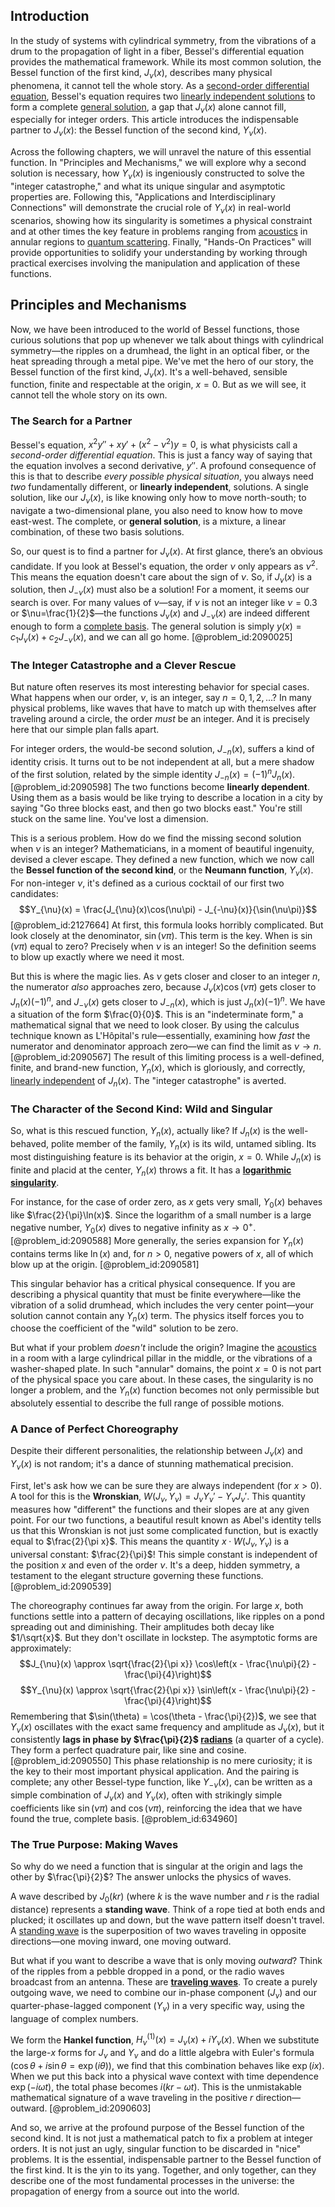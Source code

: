 ## Introduction
In the study of systems with cylindrical symmetry, from the vibrations of a drum to the propagation of light in a fiber, Bessel's differential equation provides the mathematical framework. While its most common solution, the Bessel function of the first kind, $J_{\nu}(x)$, describes many physical phenomena, it cannot tell the whole story. As a [second-order differential equation](@article_id:176234), Bessel's equation requires two [linearly independent solutions](@article_id:184947) to form a complete [general solution](@article_id:274512), a gap that $J_{\nu}(x)$ alone cannot fill, especially for integer orders. This article introduces the indispensable partner to $J_{\nu}(x)$: the Bessel function of the second kind, $Y_{\nu}(x)$.

Across the following chapters, we will unravel the nature of this essential function. In "Principles and Mechanisms," we will explore why a second solution is necessary, how $Y_{\nu}(x)$ is ingeniously constructed to solve the "integer catastrophe," and what its unique singular and asymptotic properties are. Following this, "Applications and Interdisciplinary Connections" will demonstrate the crucial role of $Y_{\nu}(x)$ in real-world scenarios, showing how its singularity is sometimes a physical constraint and at other times the key feature in problems ranging from [acoustics](@article_id:264841) in annular regions to [quantum scattering](@article_id:146959). Finally, "Hands-On Practices" will provide opportunities to solidify your understanding by working through practical exercises involving the manipulation and application of these functions.

## Principles and Mechanisms

Now, we have been introduced to the world of Bessel functions, those curious solutions that pop up whenever we talk about things with cylindrical symmetry—the ripples on a drumhead, the light in an optical fiber, or the heat spreading through a metal pipe. We've met the hero of our story, the Bessel function of the first kind, $J_{\nu}(x)$. It's a well-behaved, sensible function, finite and respectable at the origin, $x=0$. But as we will see, it cannot tell the whole story on its own.

### The Search for a Partner

Bessel's equation, $x^2 y'' + x y' + (x^2 - \nu^2) y = 0$, is what physicists call a *second-order differential equation*. This is just a fancy way of saying that the equation involves a second derivative, $y''$. A profound consequence of this is that to describe *every possible physical situation*, you always need *two* fundamentally different, or **linearly independent**, solutions. A single solution, like our $J_{\nu}(x)$, is like knowing only how to move north-south; to navigate a two-dimensional plane, you also need to know how to move east-west. The complete, or **general solution**, is a mixture, a linear combination, of these two basis solutions.

So, our quest is to find a partner for $J_{\nu}(x)$. At first glance, there’s an obvious candidate. If you look at Bessel's equation, the order $\nu$ only appears as $\nu^2$. This means the equation doesn't care about the sign of $\nu$. So, if $J_{\nu}(x)$ is a solution, then $J_{-\nu}(x)$ must also be a solution! For a moment, it seems our search is over. For many values of $\nu$—say, if $\nu$ is not an integer like $\nu=0.3$ or $\nu=\frac{1}{2}$—the functions $J_{\nu}(x)$ and $J_{-\nu}(x)$ are indeed different enough to form a [complete basis](@article_id:143414). The general solution is simply $y(x) = c_1 J_{\nu}(x) + c_2 J_{-\nu}(x)$, and we can all go home. [@problem_id:2090025]

### The Integer Catastrophe and a Clever Rescue

But nature often reserves its most interesting behavior for special cases. What happens when our order, $\nu$, is an integer, say $n=0, 1, 2, ...$? In many physical problems, like waves that have to match up with themselves after traveling around a circle, the order *must* be an integer. And it is precisely here that our simple plan falls apart.

For integer orders, the would-be second solution, $J_{-n}(x)$, suffers a kind of identity crisis. It turns out to be not independent at all, but a mere shadow of the first solution, related by the simple identity $J_{-n}(x) = (-1)^n J_n(x)$. [@problem_id:2090598] The two functions become **linearly dependent**. Using them as a basis would be like trying to describe a location in a city by saying "Go three blocks east, and then go two blocks east." You're still stuck on the same line. You've lost a dimension.

This is a serious problem. How do we find the missing second solution when $\nu$ is an integer? Mathematicians, in a moment of beautiful ingenuity, devised a clever escape. They defined a new function, which we now call the **Bessel function of the second kind**, or the **Neumann function**, $Y_\nu(x)$. For non-integer $\nu$, it's defined as a curious cocktail of our first two candidates:
$$Y_{\nu}(x) = \frac{J_{\nu}(x)\cos(\nu\pi) - J_{-\nu}(x)}{\sin(\nu\pi)}$$
[@problem_id:2127664] At first, this formula looks horribly complicated. But look closely at the denominator, $\sin(\nu\pi)$. This term is the key. When is $\sin(\nu\pi)$ equal to zero? Precisely when $\nu$ is an integer! So the definition seems to blow up exactly where we need it most.

But this is where the magic lies. As $\nu$ gets closer and closer to an integer $n$, the numerator *also* approaches zero, because $J_{\nu}(x)\cos(\nu\pi)$ gets closer to $J_n(x)(-1)^n$, and $J_{-\nu}(x)$ gets closer to $J_{-n}(x)$, which is just $J_n(x)(-1)^n$. We have a situation of the form $\frac{0}{0}$. This is an "indeterminate form," a mathematical signal that we need to look closer. By using the calculus technique known as L'Hôpital's rule—essentially, examining how *fast* the numerator and denominator approach zero—we can find the limit as $\nu \to n$. [@problem_id:2090567] The result of this limiting process is a well-defined, finite, and brand-new function, $Y_n(x)$, which is gloriously, and correctly, [linearly independent](@article_id:147713) of $J_n(x)$. The "integer catastrophe" is averted.

### The Character of the Second Kind: Wild and Singular

So, what is this rescued function, $Y_n(x)$, actually like? If $J_n(x)$ is the well-behaved, polite member of the family, $Y_n(x)$ is its wild, untamed sibling. Its most distinguishing feature is its behavior at the origin, $x=0$. While $J_n(x)$ is finite and placid at the center, $Y_n(x)$ throws a fit. It has a **[logarithmic singularity](@article_id:189943)**.

For instance, for the case of order zero, as $x$ gets very small, $Y_0(x)$ behaves like $\frac{2}{\pi}\ln(x)$. Since the logarithm of a small number is a large negative number, $Y_0(x)$ dives to negative infinity as $x \to 0^+$. [@problem_id:2090588] More generally, the series expansion for $Y_n(x)$ contains terms like $\ln(x)$ and, for $n>0$, negative powers of $x$, all of which blow up at the origin. [@problem_id:2090581]

This singular behavior has a critical physical consequence. If you are describing a physical quantity that must be finite everywhere—like the vibration of a solid drumhead, which includes the very center point—your solution cannot contain any $Y_n(x)$ term. The physics itself forces you to choose the coefficient of the "wild" solution to be zero.

But what if your problem *doesn't* include the origin? Imagine the [acoustics](@article_id:264841) in a room with a large cylindrical pillar in the middle, or the vibrations of a washer-shaped plate. In such "annular" domains, the point $x=0$ is not part of the physical space you care about. In these cases, the singularity is no longer a problem, and the $Y_n(x)$ function becomes not only permissible but absolutely essential to describe the full range of possible motions.

### A Dance of Perfect Choreography

Despite their different personalities, the relationship between $J_{\nu}(x)$ and $Y_{\nu}(x)$ is not random; it's a dance of stunning mathematical precision.

First, let's ask how we can be sure they are always independent (for $x > 0$). A tool for this is the **Wronskian**, $W(J_{\nu}, Y_{\nu}) = J_{\nu}Y_{\nu}' - Y_{\nu}J_{\nu}'$. This quantity measures how "different" the functions and their slopes are at any given point. For our two functions, a beautiful result known as Abel's identity tells us that this Wronskian is not just some complicated function, but is exactly equal to $\frac{2}{\pi x}$. This means the quantity $x \cdot W(J_{\nu}, Y_{\nu})$ is a universal constant: $\frac{2}{\pi}$! This simple constant is independent of the position $x$ and even of the order $\nu$. It's a deep, hidden symmetry, a testament to the elegant structure governing these functions. [@problem_id:2090539]

The choreography continues far away from the origin. For large $x$, both functions settle into a pattern of decaying oscillations, like ripples on a pond spreading out and diminishing. Their amplitudes both decay like $1/\sqrt{x}$. But they don't oscillate in lockstep. The asymptotic forms are approximately:
$$J_{\nu}(x) \approx \sqrt{\frac{2}{\pi x}} \cos\left(x - \frac{\nu\pi}{2} - \frac{\pi}{4}\right)$$
$$Y_{\nu}(x) \approx \sqrt{\frac{2}{\pi x}} \sin\left(x - \frac{\nu\pi}{2} - \frac{\pi}{4}\right)$$
Remembering that $\sin(\theta) = \cos(\theta - \frac{\pi}{2})$, we see that $Y_{\nu}(x)$ oscillates with the exact same frequency and amplitude as $J_{\nu}(x)$, but it consistently **lags in phase by $\frac{\pi}{2}$ [radians](@article_id:171199)** (a quarter of a cycle). They form a perfect quadrature pair, like sine and cosine. [@problem_id:2090550] This phase relationship is no mere curiosity; it is the key to their most important physical application. And the pairing is complete; any other Bessel-type function, like $Y_{-\nu}(x)$, can be written as a simple combination of $J_\nu(x)$ and $Y_\nu(x)$, often with strikingly simple coefficients like $\sin(\nu\pi)$ and $\cos(\nu\pi)$, reinforcing the idea that we have found the true, complete basis. [@problem_id:634960]

### The True Purpose: Making Waves

So why do we need a function that is singular at the origin and lags the other by $\frac{\pi}{2}$? The answer unlocks the physics of waves.

A wave described by $J_0(kr)$ (where $k$ is the wave number and $r$ is the radial distance) represents a **standing wave**. Think of a rope tied at both ends and plucked; it oscillates up and down, but the wave pattern itself doesn't travel. A [standing wave](@article_id:260715) is the superposition of two waves traveling in opposite directions—one moving inward, one moving outward.

But what if you want to describe a wave that is only moving *outward*? Think of the ripples from a pebble dropped in a pond, or the radio waves broadcast from an antenna. These are **[traveling waves](@article_id:184514)**. To create a purely outgoing wave, we need to combine our in-phase component ($J_\nu$) and our quarter-phase-lagged component ($Y_\nu$) in a very specific way, using the language of complex numbers.

We form the **Hankel function**, $H_{\nu}^{(1)}(x) = J_{\nu}(x) + iY_{\nu}(x)$. When we substitute the large-$x$ forms for $J_{\nu}$ and $Y_{\nu}$ and do a little algebra with Euler's formula ($\cos\theta + i\sin\theta = \exp(i\theta)$), we find that this combination behaves like $\exp(ix)$. When we put this back into a physical wave context with time dependence $\exp(-i\omega t)$, the total phase becomes $i(kr - \omega t)$. This is the unmistakable mathematical signature of a wave traveling in the positive $r$ direction—outward. [@problem_id:2090603]

And so, we arrive at the profound purpose of the Bessel function of the second kind. It is not just a mathematical patch to fix a problem at integer orders. It is not just an ugly, singular function to be discarded in "nice" problems. It is the essential, indispensable partner to the Bessel function of the first kind. It is the yin to its yang. Together, and only together, can they describe one of the most fundamental processes in the universe: the propagation of energy from a source out into the world.